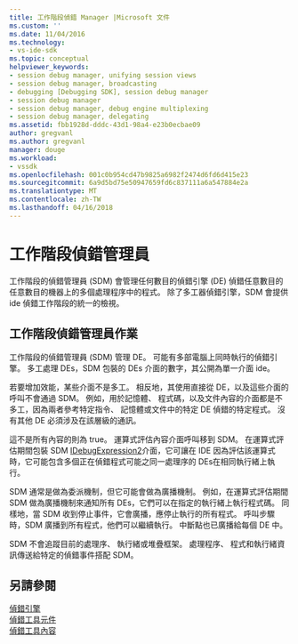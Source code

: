```yaml
---
title: 工作階段偵錯 Manager |Microsoft 文件
ms.custom: ''
ms.date: 11/04/2016
ms.technology:
- vs-ide-sdk
ms.topic: conceptual
helpviewer_keywords:
- session debug manager, unifying session views
- session debug manager, broadcasting
- debugging [Debugging SDK], session debug manager
- session debug manager
- session debug manager, debug engine multiplexing
- session debug manager, delegating
ms.assetid: fbb1928d-dddc-43d1-98a4-e23b0ecbae09
author: gregvanl
ms.author: gregvanl
manager: douge
ms.workload:
- vssdk
ms.openlocfilehash: 001c0b954cd47b9825a6982f2474d6fd6d415e23
ms.sourcegitcommit: 6a9d5bd75e50947659fd6c837111a6a547884e2a
ms.translationtype: MT
ms.contentlocale: zh-TW
ms.lasthandoff: 04/16/2018
---
```

# <a name="session-debug-manager"></a>工作階段偵錯管理員
工作階段的偵錯管理員 (SDM) 會管理任何數目的偵錯引擎 (DE) 偵錯任意數目的任意數目的機器上的多個處理程序中的程式。 除了多工器偵錯引擎，SDM 會提供 ide 偵錯工作階段的統一的檢視。  
  
## <a name="session-debug-manager-operation"></a>工作階段偵錯管理員作業  
 工作階段的偵錯管理員 (SDM) 管理 DE。 可能有多部電腦上同時執行的偵錯引擎。 多工處理 DEs，SDM 包裝的 DEs 介面的數字，其公開為單一介面 ide。  
  
 若要增加效能，某些介面不是多工。 相反地，其使用直接從 DE，以及這些介面的呼叫不會通過 SDM。 例如，用於記憶體、 程式碼，以及文件內容的介面都是不多工，因為兩者參考特定指令、 記憶體或文件中的特定 DE 偵錯的特定程式。 沒有其他 DE 必須涉及在該層級的通訊。  
  
 這不是所有內容的則為 true。 運算式評估內容介面呼叫移到 SDM。 在運算式評估期間包裝 SDM [IDebugExpression2](../../extensibility/debugger/reference/idebugexpression2.md)介面，它可讓在 IDE 因為評估該運算式時，它可能包含多個正在偵錯程式可能之同一處理序的 DEs在相同執行緒上執行。  
  
 SDM 通常是做為委派機制，但它可能會做為廣播機制。 例如，在運算式評估期間 SDM 做為廣播機制來通知所有 DEs，它們可以在指定的執行緒上執行程式碼。 同樣地，當 SDM 收到停止事件，它會廣播，應停止執行的所有程式。 呼叫步驟時，SDM 廣播到所有程式，他們可以繼續執行。 中斷點也已廣播給每個 DE 中。  
  
 SDM 不會追蹤目前的處理序、 執行緒或堆疊框架。 處理程序、 程式和執行緒資訊傳送給特定的偵錯事件搭配 SDM。  
  
## <a name="see-also"></a>另請參閱  
 [偵錯引擎](../../extensibility/debugger/debug-engine.md)   
 [偵錯工具元件](../../extensibility/debugger/debugger-components.md)   
 [偵錯工具內容](../../extensibility/debugger/debugger-contexts.md)